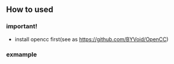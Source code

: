 ## How to used

### important!

* install opencc first(see as https://github.com/BYVoid/OpenCC)

### exmample

```

```